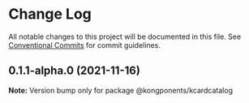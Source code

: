 # Change Log

All notable changes to this project will be documented in this file.
See [Conventional Commits](https://conventionalcommits.org) for commit guidelines.

## 0.1.1-alpha.0 (2021-11-16)

**Note:** Version bump only for package @kongponents/kcardcatalog
